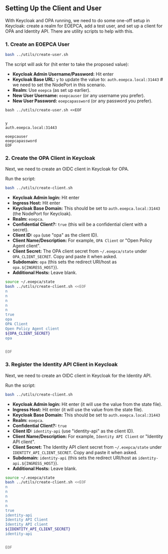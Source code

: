 
## Setting Up the Client and User

With Keycloak and OPA running, we need to do some one-off setup in Keycloak: create a realm for EOEPCA, add a test user, and set up a client for OPA and Identity API. There are utility scripts to help with this.

### 1. Create an EOEPCA User

```bash
bash ../utils/create-user.sh
```

The script will ask for (hit enter to take the proposed value):

- **Keycloak Admin Username/Password:** Hit enter
- **Keycloak Base URL:** `y` to update the value to: `auth.eoepca.local:31443` # we need to set the NodePort in this scenario.
- **Realm:** Use `eoepca` (as set up earlier).
- **New User Username:** `eoepcauser` (or any username you prefer).
- **New User Password:** `eoepcapassword` (or any password you prefer).

```
bash ../utils/create-user.sh <<EOF


y
auth.eoepca.local:31443

eoepcauser
eoepcapassword
EOF
```

### 2. Create the OPA Client in Keycloak

Next, we need to create an OIDC client in Keycloak for OPA.

Run the script:

```bash
bash ../utils/create-client.sh
```

- **Keycloak Admin login:** Hit enter
- **Ingress Host:** Hit enter
- **Keycloak Base Domain:** This should be set to `auth.eoepca.local:31443` (the NodePort for Keycloak).
- **Realm:** `eoepca`.
- **Confidential Client?:** `true` (this will be a confidential client with a secret).
- **Client ID:** `opa` (use "opa" as the client ID).
- **Client Name/Description:** For example, `OPA Client` or "Open Policy Agent client".
- **Client Secret:** The OPA client secret from `~/.eoepca/state` under `OPA_CLIENT_SECRET`. Copy and paste it when asked.
- **Subdomain:** `opa` (this sets the redirect URI/host as `opa.${INGRESS_HOST}`).
- **Additional Hosts:** Leave blank.

```bash
source ~/.eoepca/state
bash ../utils/create-client.sh <<EOF
n
n
n
n
n
true
opa
OPA Client
Open Policy Agent client
${OPA_CLIENT_SECRET}
opa


EOF
```

### 3. Register the Identity API Client in Keycloak

Next, we need to create an OIDC client in Keycloak for the Identity API.

Run the script:

```bash
bash ../utils/create-client.sh
```

- **Keycloak Admin login:** Hit enter (it will use the value from the state file).
- **Ingress Host:** Hit enter (it will use the value from the state file).
- **Keycloak Base Domain:** This should be set to `auth.eoepca.local:31443`
- **Realm:** `eoepca`.
- **Confidential Client?:** `true` 
- **Client ID:** `identity-api` (use "identity-api" as the client ID).
- **Client Name/Description:** For example, `Identity API Client` or "Identity API client".
- **Client Secret:** The Identity API client secret from `~/.eoepca/state` under `IDENTITY_API_CLIENT_SECRET`. Copy and paste it when asked.
- **Subdomain:** `identity-api` (this sets the redirect URI/host as `identity-api.${INGRESS_HOST}`).
- **Additional Hosts:** Leave blank.

```bash
source ~/.eoepca/state
bash ../utils/create-client.sh <<EOF
n
n
n
n
n
true
identity-api
Identity API Client
Identity API client
${IDENTITY_API_CLIENT_SECRET}
identity-api


EOF
```